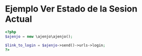 Ejemplo Ver Estado de la Sesion Actual
======================================

```php
<?php 
$ajenjo = new \ajenjo\ajenjo();

$link_to_login = $ajenjo->send()->urls->login;
?>
```
